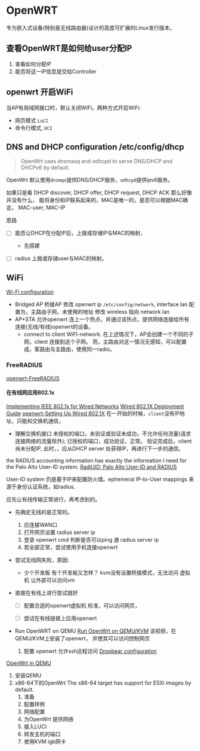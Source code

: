 # OpenWRT
专为嵌入式设备(特别是无线路由器)设计的高度可扩展的Linux发行版本。
## 查看OpenWRT是如何给user分配IP
1. 查看如何分配IP
2. 能否将这一IP信息提交给Controller

## openwrt 开启WiFi
当AP有局域网接口时，默认关闭WiFi。两种方式开启WiFi:
   * 网页模式 `LuCI`
   * 命令行模式, `UCI` 

## DNS and DHCP configuration /etc/config/dhcp
> OpenWrt uses dnsmasq and odhcpd to serve DNS/DHCP and DHCPv6 by default.

OpenWrt 默认使用`dnsmqs`提供DNS/DHCP服务，`odhcpd`提供ipv6服务。


如果只是看 DHCP discover, DHCP offer, DHCP request, DHCP ACK
那么好像并没有什么， 能将身份和IP联系起来的，MAC是唯一的，是否可以根据MAC确定。
MAC-user, MAC-IP

思路
* [ ] 能否让DHCP在分配IP后，上报或存储IP与MAC的映射，
  * 先搭建
* [ ] radius 上报或存储user与MAC的映射。


## WiFi
[Wi-Fi configuration](https://openwrt.org/docs/guide-user/network/wifi/start)
* Bridged AP
    桥接AP
    修改 openwrt ip `/etc/config/network`, interface lan 配置为，主路由子网，未使用的地址
    修改 wireless 指向 network lan
* AP+STA
    允许openwrt 连上一个热点，并通过该热点，提供网络连接给所有连接(无线/有线)openwrt的设备。
    * connect to client WiFI-network.
        在上述情况下，AP会创建一个不同的子网，client 连接到这个子网。
        而，主路由对这一情况无感知，可以配置成，客路由与主路由，使用同一radio。

### FreeRADIUS
[openwrt-FreeRADIUS](https://openwrt.org/docs/guide-user/network/wifi/freeradius)


#### 在有线网应用802.1x
[Implementing IEEE 802.1x for Wired Networks](https://www.giac.org/paper/gcwn/891/implementing-ieee-8021x-wired-networks/113734)
[Wired 802.1X Deployment Guide](https://www.cisco.com/c/en/us/td/docs/solutions/Enterprise/Security/TrustSec_1-99/Dot1X_Deployment/Dot1x_Dep_Guide.html)
[openwrt-Setting Up Wired 802.1X](https://forum.openwrt.org/t/setting-up-wired-802-1x/4595)
在一开始的时候，`client`没有IP地址，只能和交换机通信，
* 理解交换机接口
    未授权的端口，未验证或验证未成功，不允许任何流量(请求连接网络的流量除外);
    已授权的端口，成功验证，正常。
        验证完成后，client 尚未分配IP, 此时，，应从DHCP server 处获得IP，再进行下一步的通信。


the RADIUS accounting information has exactly the information I need for the Palo Alto User-ID system.
[RadiUID: Palo Alto User-ID and RADIUS](https://packetpushers.net/radiuid/)   

User-ID system 仍是基于IP来配置防火墙。ephemeral IP-to-User mappings 来源于身份认证系统，如radius.

应先让有线传输正常进行，再考虑别的。

* 先确定无线的是正常的。
  1. 应连接WAN口
  2. 打开网页设置 radius server ip
  3. 登录 openwrt cmd 判断是否可以ping 通 radius server ip
  4. 若全部正常，尝试使用手机连接openwrt

* 尝试无线网失败，原因:
  * 少个开发板
    有个开发板又怎样？
    kvm没有设置桥接模式，无法访问 虚拟机
    让外部可以访问vm

* 直接在有线上进行尝试就好
  * [ ] 配置合适的openwrt虚拟机
     标准，可以访问网页，
  * [ ] 尝试在有线链接上应用openwrt


* Run OpenWRT on QEMU
[Run OpenWrt on QEMU/KVM](https://www.youtube.com/watch?v=HAC7sn4orf0)
该视频，在QEMU/KVM上安装了openwrt， 并使其可以访问控制网页
  1. 配置 openwrt 允许ssh远程访问
    [Dropbear configuration](https://openwrt.org/docs/guide-user/base-system/dropbear)

[OpenWrt in QEMU](https://openwrt.org/docs/guide-user/virtualization/qemu)

1. 安装QEMU
2. x86-64下的OpenWrt
  The x86-64 target has support for ESXi images by default.
   1. 准备
   2. 配置样例
   3. 网络配置
   4. 为OpenWrt 提供网络
   5. 接入LUCI
   6. 转发主机的端口
   7. 使用KVM igb网卡
